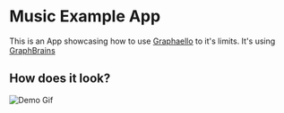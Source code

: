 # Music Example App

This is an App showcasing how to use [Graphaello](https://github.com/nerdsupremacist/graphaello) to it's limits.
It's using [GraphBrains](https://github.com/exogen/graphbrainz)

## How does it look?

![Demo Gif](demo.gif)
